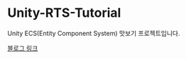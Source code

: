 # Unity-RTS-Tutorial

Unity ECS(Entity Component System) 맛보기 프로젝트입니다.    

[블로그 링크](https://gyutaelee.github.io/game%20development/ECS_Tutorial-RTS-1/)

